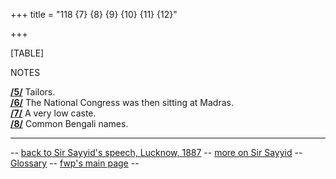 +++
title = "118 {7} {8} {9} {10} {11} {12}"

+++


[TABLE]

NOTES

**[/5/](#m05)** Tailors.  
**[/6/](#m06)** The National Congress was then sitting at Madras.  
**[/7/](#m07)** A very low caste.  
**[/8/](#m08)** Common Bengali names.

------------------------------------------------------------------------

-- [back to Sir Sayyid's speech, Lucknow,
1887](txt_sir_sayyid_lucknow_1887.html) -- [more on Sir
Sayyid](../00litlinks/lit_colonial.html#sirsayyid) --
[Glossary](../00glossary/index.html) -- [fwp's main
page](http://www.columbia.edu/%7Efp7#fwp) --
